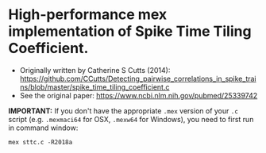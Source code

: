 # High-performance mex implementation of Spike Time Tiling Coefficient.
 
 *   Originally written by Catherine S Cutts (2014): https://github.com/CCutts/Detecting_pairwise_correlations_in_spike_trains/blob/master/spike_time_tiling_coefficient.c
 *   See the original paper: https://www.ncbi.nlm.nih.gov/pubmed/25339742

**IMPORTANT:** If you don't have the appropriate `.mex` version of your `.c` script (e.g. `.mexmaci64` for OSX, `.mexw64` for Windows), you need to first run in command window:

``mex sttc.c -R2018a``
